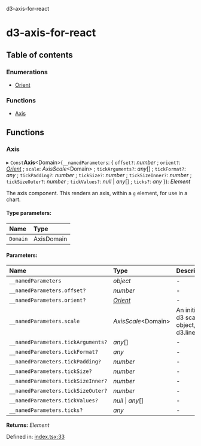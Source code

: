 d3-axis-for-react

# d3-axis-for-react

## Table of contents

### Enumerations

- [Orient](enums/orient.md)

### Functions

- [Axis](README.md#axis)

## Functions

### Axis

▸ `Const`**Axis**<Domain\>(`__namedParameters`: { `offset?`: *number* ; `orient?`: [*Orient*](enums/orient.md) ; `scale`: *AxisScale*<Domain\> ; `tickArguments?`: *any*[] ; `tickFormat?`: *any* ; `tickPadding?`: *number* ; `tickSize?`: *number* ; `tickSizeInner?`: *number* ; `tickSizeOuter?`: *number* ; `tickValues?`: *null* \| *any*[] ; `ticks?`: *any*  }): *Element*

The axis component. This renders an axis, within a
`g` element, for use in a chart.

#### Type parameters:

Name | Type |
:------ | :------ |
`Domain` | AxisDomain |

#### Parameters:

Name | Type | Description |
:------ | :------ | :------ |
`__namedParameters` | *object* | - |
`__namedParameters.offset?` | *number* | - |
`__namedParameters.orient?` | [*Orient*](enums/orient.md) | - |
`__namedParameters.scale` | *AxisScale*<Domain\> | An initialized d3 scale object, like a d3.linearScale   |
`__namedParameters.tickArguments?` | *any*[] | - |
`__namedParameters.tickFormat?` | *any* | - |
`__namedParameters.tickPadding?` | *number* | - |
`__namedParameters.tickSize?` | *number* | - |
`__namedParameters.tickSizeInner?` | *number* | - |
`__namedParameters.tickSizeOuter?` | *number* | - |
`__namedParameters.tickValues?` | *null* \| *any*[] | - |
`__namedParameters.ticks?` | *any* | - |

**Returns:** *Element*

Defined in: [index.tsx:33](https://github.com/tmcw/d3-axis-for-react/blob/5f0ebfb/src/index.tsx#L33)
